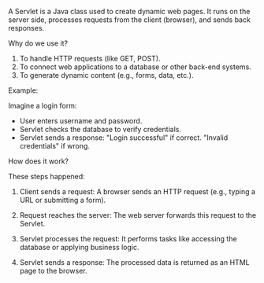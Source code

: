A Servlet is a Java class used to create dynamic web pages. It runs on the server side, processes requests from the client (browser), and sends back responses.

Why do we use it?

1. To handle HTTP requests (like GET, POST).
2. To connect web applications to a database or other back-end systems.
3. To generate dynamic content (e.g., forms, data, etc.).

Example:

Imagine a login form:
- User enters username and password.
- Servlet checks the database to verify credentials.
- Servlet sends a response:
    "Login successful" if correct.
    "Invalid credentials" if wrong.


How does it work?

These steps happened:

1. Client sends a request: A browser sends an HTTP request (e.g., typing a URL or submitting a form).

2. Request reaches the server: The web server forwards this request to the Servlet.

3. Servlet processes the request: It performs tasks like accessing the database or applying business logic.

4. Servlet sends a response: The processed data is returned as an HTML page to the browser.
